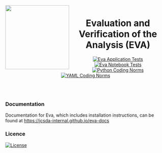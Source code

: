 <img src="https://github.com/JCSDA-internal/eva-docs/blob/develop/doc/_static/images/eva_logo_ball.png" width="200" align=left> 


<div
  align="center"
>
  
# Evaluation and Verification of the Analysis (EVA)

[![Eva Application Tests](https://github.com/JCSDA-internal/eva/actions/workflows/eva_tests_application.yml/badge.svg?branch=develop)](https://github.com/JCSDA-internal/eva/actions/workflows/eva_tests_application.yml)
[![Eva Notebook Tests](https://github.com/JCSDA-internal/eva/actions/workflows/eva_tests_notebook.yml/badge.svg?branch=develop)](https://github.com/JCSDA-internal/eva/actions/workflows/eva_tests_notebook.yml)
[![Python Coding Norms](https://github.com/JCSDA-internal/eva/actions/workflows/python_coding_norms.yml/badge.svg?branch=develop)](https://github.com/JCSDA-internal/eva/actions/workflows/python_coding_norms.yml)
[![YAML Coding Norms](https://github.com/JCSDA-internal/eva/actions/workflows/yaml_coding_norms.yml/badge.svg?branch=develop)](https://github.com/JCSDA-internal/eva/actions/workflows/yaml_coding_norms.yml)

</div>

<br>
<br>

### Documentation

Documentation for Eva, which includes installation instructions, can be found at
https://jcsda-internal.github.io/eva-docs



### Licence

[![License](https://img.shields.io/badge/License-Apache%202.0-blue.svg)](https://opensource.org/licenses/Apache-2.0)

